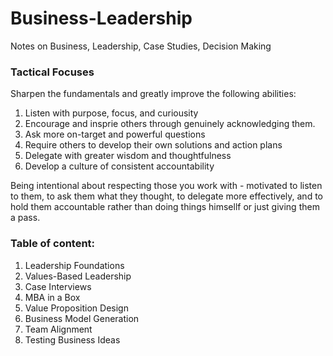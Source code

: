 # Business-Leadership
Notes on Business, Leadership, Case Studies, Decision Making


### Tactical Focuses
Sharpen the fundamentals and greatly improve the following abilities:
1. Listen with purpose, focus, and curiousity
2. Encourage and insprie others through genuinely acknowledging them.
3. Ask more on-target and powerful questions
4. Require others to develop their own solutions and action plans
5. Delegate with greater wisdom and thoughtfulness
6. Develop a culture of consistent accountability

Being intentional about respecting those you work with - motivated to listen to them, to ask them what they thought, to delegate more effectively, and to hold them accountable rather than doing things himsellf or just giving them a pass.

### Table of content:
1. Leadership Foundations
2. Values-Based Leadership
3. Case Interviews
4. MBA in a Box
5. Value Proposition Design
6. Business Model Generation
7. Team Alignment
8. Testing Business Ideas

